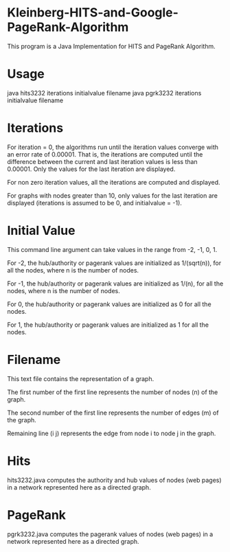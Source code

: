 # Kleinberg-HITS-and-Google-PageRank-Algorithm
This program is a Java Implementation for HITS and PageRank Algorithm.

# Usage
java hits3232 iterations initialvalue filename
java pgrk3232 iterations initialvalue filename

# Iterations
For iteration = 0, the algorithms run until the iteration values converge with an error rate of 0.00001. That is, the iterations are computed until the difference between the current and last iteration values is less than 0.00001. Only the values for the last iteration are displayed.

For non zero iteration values, all the iterations are computed and displayed.

For graphs with nodes greater than 10, only values for the last iteration are displayed (iterations is assumed to be 0, and initialvalue = -1).

# Initial Value
This command line argument can take values in the range from -2, -1, 0, 1.

For -2, the hub/authority or pagerank values are initialized as 1/(sqrt(n)), for all the nodes, where n is the number of nodes.

For -1, the hub/authority or pagerank values are initialized as 1/(n), for all the nodes, where n is the number of nodes.

For 0, the hub/authority or pagerank values are initialized as 0 for all the nodes.

For 1, the hub/authority or pagerank values are initialized as 1 for all the nodes.

# Filename
This text file contains the representation of a graph.

The first number of the first line represents the number of nodes (n) of the graph.

The second number of the first line represents the number of edges (m) of the graph.

Remaining line (i j) represents the edge from node i to node j in the graph.

# Hits
hits3232.java computes the authority and hub values of nodes (web pages) in a network represented here as a directed graph.

# PageRank
pgrk3232.java computes the pagerank values of nodes (web pages) in a network represented here as a directed graph.
